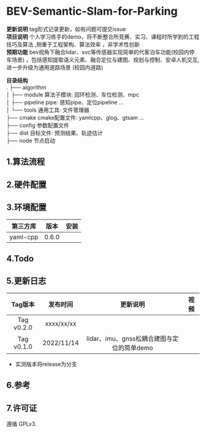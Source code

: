# BEV-Semantic-Slam-for-Parking

**更新说明** tag形式记录更新，如有问题可提交issue       
**项目说明** 个人学习练手的demo，将不断整合所竞赛、实习、课程时所学到的工程技巧及算法 ,侧重于工程架构、算法效率 ，非学术性创新   
**预期功能**  bev视角下融合lidar、svc等传感器实现简单的代客泊车功能(校园内停车场景)  ，包括感知提取语义元素、融合定位与建图、规划与控制、安卓人机交互,进一步升级为通用道路场景 (校园内道路)

**目录结构**  
.
├── algorithm  
│   ├── module		 算法子模块: 回环检测、车位检测、mpc    
│   ├── pipeline		pipe: 感知pipe、定位pipeline ...    
│   └── tools             通用工具: 文件管理器    
├── cmake				 cmake配置文件: yamlcpp、glog、gtsam ...      
├── config				    参数配置文件        
├── dist					 目标文件: 预测结果、轨迹估计  
├── node				  节点启动                     	



## 1.算法流程


## 2.硬件配置



## 3.环境配置

|  第三方库  |    版本    |安装|
| :----: | :----: | :----: |
| yaml-cpp |0.6.0|  |



## 4.Todo


## 5.更新日志

| Tag版本| 发布时间  |更新说明|视频|  
|:---:|:----:|:---: |:---:| 
| Tag v0.2.0|xxxx/xx/xx||
| Tag v0.1.0|2022/11/14|lidar、imu、gnss松耦合建图与定位的简单demo|

* 实测版本将release为分支   

## 6.参考

## 7.许可证
遵循 GPLv3.
